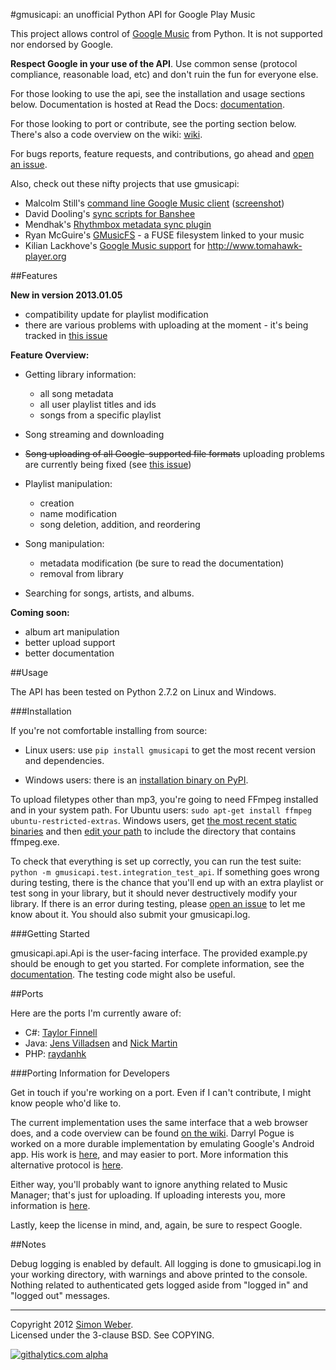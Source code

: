 #gmusicapi: an unofficial Python API for Google Play Music

This project allows control of [Google Music](http://music.google.com) from Python. It is not supported nor endorsed by Google.

**Respect Google in your use of the API**. Use common sense (protocol compliance, reasonable load, etc) and don't ruin the fun for everyone else.

For those looking to use the api, see the installation and usage sections below. Documentation is hosted at Read the Docs: [documentation](http://readthedocs.org/docs/unofficial-google-music-api/en/latest).

For those looking to port or contribute, see the porting section below. There's also a code overview on the wiki: [wiki](https://github.com/simon-weber/Unofficial-Google-Music-API/wiki/Codebase-Overview).

For bugs reports, feature requests, and contributions, go ahead and [open an issue](https://github.com/simon-weber/Unofficial-Google-Music-API/issues/new).

Also, check out these nifty projects that use gmusicapi:
*  Malcolm Still's [command line Google Music client](https://github.com/mstill/thunner) ([screenshot](http://i.imgur.com/Mwl0k.png))
*  David Dooling's [sync scripts for Banshee](https://github.com/ddgenome/banshee-helper-scripts)
*  Mendhak's [Rhythmbox metadata sync plugin](https://github.com/mendhak/rhythmbox-gmusic-sync)
*  Ryan McGuire's [GMusicFS](https://github.com/EnigmaCurry/GMusicFS) - a FUSE filesystem linked to your music
*  Kilian Lackhove's [Google Music support](https://github.com/crabmanX/google-music-resolver) for http://www.tomahawk-player.org


##Features

**New in version 2013.01.05** 

* compatibility update for playlist modification
* there are various problems with uploading at the moment - it's being tracked in [this issue](https://github.com/simon-weber/Unofficial-Google-Music-API/issues/51#issuecomment-11833220)

**Feature Overview:**

* Getting library information:
    * all song metadata
    * all user playlist titles and ids
    * songs from a specific playlist

* Song streaming and downloading

* ~~Song uploading of all Google-supported file formats~~ uploading problems are currently being fixed (see [this issue](https://github.com/simon-weber/Unofficial-Google-Music-API/issues/51#issuecomment-11833220))

* Playlist manipulation:
    * creation
    * name modification
    * song deletion, addition, and reordering

* Song manipulation:
    * metadata modification (be sure to read the documentation)
    * removal from library

* Searching for songs, artists, and albums.

**Coming soon:**

* album art manipulation
* better upload support
* better documentation

##Usage

The API has been tested on Python 2.7.2 on Linux and Windows.

###Installation

If you're not comfortable installing from source:

* Linux users: use `pip install gmusicapi` to get the most recent version and dependencies.

* Windows users: there is an [installation binary on PyPI](http://pypi.python.org/pypi/gmusicapi/).

To upload filetypes other than mp3, you're going to need FFmpeg installed and in your system path. For Ubuntu users: `sudo apt-get install ffmpeg ubuntu-restricted-extras`. Windows users, get [the most recent static binaries](http://ffmpeg.zeranoe.com/builds/) and then [edit your path](http://www.computerhope.com/issues/ch000549.htm) to include the directory that contains ffmpeg.exe.

To check that everything is set up correctly, you can run the test suite: `python -m gmusicapi.test.integration_test_api`. If something goes wrong during testing, there is the chance that you'll end up with an extra playlist or test song in your library, but it should never destructively modify your library. If there is an error during testing, please [open an issue](https://github.com/simon-weber/Unofficial-Google-Music-API/issues/new) to let me know about it. You should also submit your gmusicapi.log.

###Getting Started

gmusicapi.api.Api is the user-facing interface. The provided example.py should be enough to get you started. For complete information, see the [documentation](http://readthedocs.org/docs/unofficial-google-music-api/en/latest). The testing code might also be useful.


##Ports

Here are the ports I'm currently aware of:

* C#: [Taylor Finnell](https://github.com/Byteopia/GoogleMusicAPI.NET)
* Java: [Jens Villadsen](https://github.com/jkiddo/gmusic.api) and [Nick Martin](https://github.com/xnickmx/google-play-client)
* PHP: [raydanhk](http://code.google.com/p/unofficial-google-music-api-php/)

###Porting Information for Developers

Get in touch if you're working on a port. Even if I can't contribute, I might know people who'd like to.

The current implementation uses the same interface that a web browser does, and a code overview can be found [on the wiki](https://github.com/simon-weber/Unofficial-Google-Music-API/wiki/Codebase-Overview). Darryl Pogue is worked on a more durable implementation by emulating Google's Android app. His work is [here](https://github.com/dpogue/Unofficial-Google-Music-API), and may easier to port. More information this alternative protocol is [here](https://github.com/dpogue/Unofficial-Google-Music-API/wiki/Skyjam-API).

Either way, you'll probably want to ignore anything related to Music Manager; that's just for uploading. If uploading interests you, more information is [here](https://github.com/simon-weber/google-music-protocol).

Lastly, keep the license in mind, and, again, be sure to respect Google.



##Notes

Debug logging is enabled by default.
All logging is done to gmusicapi.log in your working directory, with warnings and above printed to the console.
Nothing related to authenticated gets logged aside from "logged in" and "logged out" messages.


- - -
  

Copyright 2012 [Simon Weber](http://www.simonmweber.com).  
Licensed under the 3-clause BSD. See COPYING.

[![githalytics.com alpha](https://cruel-carlota.pagodabox.com/68a92ecf6b6590372f435fb2674d072e "githalytics.com")](http://githalytics.com/simon-weber/Unofficial-Google-Music-API)
